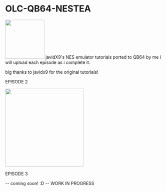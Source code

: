 



# OLC-QB64-NESTEA
<IMG SRC ="https://user-images.githubusercontent.com/66333352/124371339-bb60e900-dc35-11eb-9ab1-53f84fed23c5.png" width=125 height=125></IMG> javidX9's NES emulator tutorials ported to QB64 by me
i will upload each episode as i complete it.

big thanks to javidx9 for the original tutorials! 


EPISODE 2

<IMG SRC ="https://user-images.githubusercontent.com/66333352/124371930-5f00c800-dc3b-11eb-9ab9-cd1602b4aa34.png" width=250 height=250></IMG>

EPISODE 3

-- coming soon! :D --
WORK IN PROGRESS

